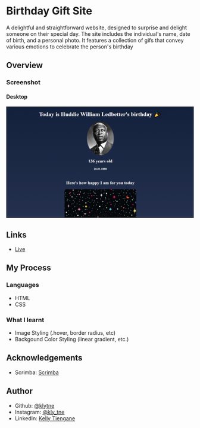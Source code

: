 # Birthday Gift Site

A delightful and straightforward website, designed to surprise and delight someone on their special day. The site includes the individual's name, date of birth, and a personal photo. It features a collection of gifs that convey various emotions to celebrate the person's birthday

<h2>Overview</h2>
<h3>Screenshot</h3>
<h4>Desktop</h4>

<img src="images/desktop.png">

<h2>Links</h2>
<ul>
  <li><a href="https://kly-birthday-gift-site.netlify.app/">Live</a></li>
</ul>

<h2>My Process</h2>
<h3>Languages</h3>
<ul>
  <li>HTML</li>
  <li>CSS</li>
</ul>

<h3>What I learnt</h3>
<ul>
  <li>Image Styling (.hover, border radius, etc)</li>
  <li>Backgound Color Styling (linear gradient, etc.)</li>
</ul>

<h2>Acknowledgements</h2>
<ul>
  <li>Scrimba: <a href="https://scrimba.com">Scrimba</a></li>
</ul>

<h2>Author</h2>
<ul>
  <li>Github: <a href="https://github.com/klytne">@klytne</a></li>
  <li>Instagram: <a href="https://www.instagram.com/kly.tne/">@kly_tne</a></li>
  <li>LinkedIn: <a href="https://www.linkedin.com/in/kelly-tiengane-4b72572a6/">Kelly Tiengane</li>
</ul>
